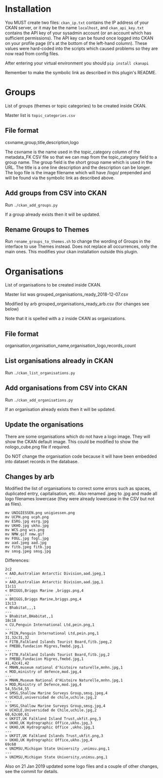 # Installation

You MUST create two files: `ckan_ip.txt` contains the IP address of your CKAN server, or it may be the name `localhost`, and `ckan_api_key.txt` contains the API key of your sysadmin
 account (or an account which has sufficient permissions). The API key can be found once logged into CKAN on your profile page (it's at the bottom of the left-hand column).
These values were hard-coded into the scripts which caused problems so they are now read from config files.

After entering your virtual environment you should `pip install ckanapi`

Remember to make the symbolic link as described in this plugin's README.

# Groups

List of groups (themes or topic categories) to be created inside CKAN.

Master list is `topic_categories.csv`

## File format

csvname,group,title,description,logo

The csvname is the name used in the topic_category column of the metadata_FK CSV file
so that we can map from the topic_category field to a group name.
The group field is the short group name which is used in the URL.
The title is a one line description and the description can be longer.
The logo file is the image filename which will have /logo/ prepended
and will be found via the symbolic link as described above.

## Add groups from CSV into CKAN

Run `./ckan_add_groups.py`

If a group already exists then it will be updated.

## Rename Groups to Themes

Run `rename_groups_to_themes.sh` to change the wording of Groups in the interface to use Themes instead. Does not replace all occurrences, only the main ones. This modifies your ckan installation outside this plugin.

# Organisations

List of organisations to be created inside CKAN.

Master list was grouped_organisations_ready_2018-12-07.csv

Modified by arb grouped_organisations_ready_arb.csv (for changes see below)

Note that it is spelled with a z inside CKAN as organizations.

## File format

organisation,organisation_name,organisation_logo,records_count

## List organisations already in CKAN

Run `./ckan_list_organisations.py`

## Add organisations from CSV into CKAN

Run `./ckan_add_organisations.py`

If an organisation already exists then it will be updated.

## Update the organisations

There are some organisations which do not have a logo image.
They will show the CKAN default image.
This could be modified to show the nologo_cube.png file if required.

Do NOT change the organisation code because it will have been
embedded into dataset records in the database.

## Changes by arb

Modified the list of organisations to correct some errors such as spaces, duplicated entry, capitalisation, etc. Also renamed .jpeg to .jpg and made all logo filenames lowercase (they were already lowercase in the CSV but not as files).
```
mv UNIGIESSEN.png unigiessen.png
mv UCPH.png ucph.png
mv ESRG.jpg esrg.jpg
mv UKHO.jpg ukho.jpg
mv WCS.png wcs.png
mv NMW.gif nmw.gif
mv FOGL.jpg fogl.jpg
mv aad.jpeg aad.jpg
mv fitb.jpeg fitb.jpg
mv smsg.jpeg smsg.jpg
```

Differences:
```
2c2
< AAD,Australian Antarctic Division,aad.jpeg,1
---
> AAD,Australian Antarctic Division,aad.jpg,1
11c11
< BRIGGS,Briggs Marine ,briggs.png,4
---
> BRIGGS,Briggs Marine,briggs.png,4
13c13
< Bhabitat,,,1
---
> Bhabitat,BHabitat,,1
18c18
< CU,Penguin International Ltd,pein.png,1
---
> PEIN,Penguin International Ltd,pein.png,1
31,32c31,32
< FITB,Falkland Islands Tourist Board,fitb.jpeg,2
< FMEBD,fundacion Migres,fmebd.jpg,1
---
> FITB,Falkland Islands Tourist Board,fitb.jpg,2
> FMEBD,Fundacion Migres,fmebd.jpg,1
41,42c41,42
< MNHN,museum national d'histoire naturelle,mnhn.jpg,1
< MOD,ministry of defence,mod.jpg,4
---
> MNHN,Museum National d'Histoire Naturelle,mnhn.jpg,1
> MOD,Ministry of Defence,mod.jpg,4
54,55c54,55
< SMSG,Shallow Marine Surveys Group,smsg.jpeg,4
< UCHILE,universidad de chile,uchile.jpg,2
---
> SMSG,Shallow Marine Surveys Group,smsg.jpg,4
> UCHILE,Universidad de Chile,uchile.jpg,2
60,62c60,61
< UKFIT,UK Falkland Island Trust,ukfit.png,3
< UKHO,UK Hydrographic Office,ukho.jpg,3
< UKHO,UK Hydrographic Office ,ukho.jpg,1
---
> UKFIT,UK Falkland Islands Trust,ukfit.png,3
> UKHO,UK Hydrographic Office,ukho.jpg,4
69c68
< UNIMSU,Michigan State University ,unimsu.png,1
---
> UNIMSU,Michigan State University,unimsu.png,1
```

Also on 21 Jan 2019 updated some logo files and a couple of other changes, see the commit for details.
